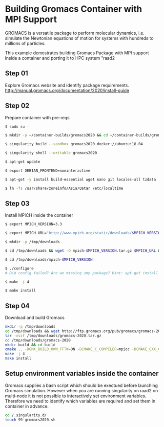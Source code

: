 # Building Gromacs Container with MPI Support

GROMACS is a versatile package to perform molecular dynamics, i.e. simulate the Newtonian equations of motion for systems with hundreds to millions of particles.

This example demostrates building Gromacs Package with MPI support inside a container and porting it to HPC system "raad2


## Step 01
Explore Gromacs website and identify package requirements.
http://manual.gromacs.org/documentation/2020/install-guide

## Step 02
Prepare container with pre-reqs

```sh
$ sudo su - 

$ mkdir -p ~/container-builds/gromacs2020 && cd ~/container-builds/gromacs2020

$ singularity build --sandbox gromacs2020 docker://ubuntu:18.04

$ singularity shell --writable gromacs2020

$ apt-get update

$ export DEBIAN_FRONTEND=noninteractive

$ apt-get -y install build-essential wget nano git locales-all tzdata

$ ln -fs /usr/share/zoneinfo/Asia/Qatar /etc/localtime
```

## Step 03
Install MPICH inside the container
```sh
$ export MPICH_VERSION=3.3

$ export MPICH_URL="http://www.mpich.org/static/downloads/$MPICH_VERSION/mpich-$MPICH_VERSION.tar.gz"

$ mkdir -p /tmp/downloads

$ cd /tmp/downloads && wget -O mpich-$MPICH_VERSION.tar.gz $MPICH_URL && tar xzf mpich-$MPICH_VERSION.tar.gz

$ cd /tmp/downloads/mpich-$MPICH_VERSION

$ ./configure
# Did config failed? Are we missing any package? Hint: apt-get install gfortran

$ make -j 4

$ make install
```
## Step 04
Download and build Gromacs
```sh
mkdir -p /tmp/downloads
cd /tmp/downloads && wget http://ftp.gromacs.org/pub/gromacs/gromacs-2020.tar.gz
tar -xvzf /tmp/downloads/gromacs-2020.tar.gz
cd /tmp/downloads/gromacs-2020
mkdir build && cd build
cmake .. -DGMX_BUILD_OWN_FFTW=ON -DCMAKE_C_COMPILER=mpicc -DCMAKE_CXX_COMPILER=mpicxx -DGMX_MPI=on
make -j 4
make install
```
## Setup environment variables inside the container
Gromacs supplies a bash script which should be exectued before launching Gromacs simulation.
However when you are running singularity on raad2 on multi-node it is not possible to interactively set environment variables. Therefore we need to identify which variables are required and set them in container in advance.
```sh
cd /.singularity.d/
touch 99-gromacs2020.sh
```



